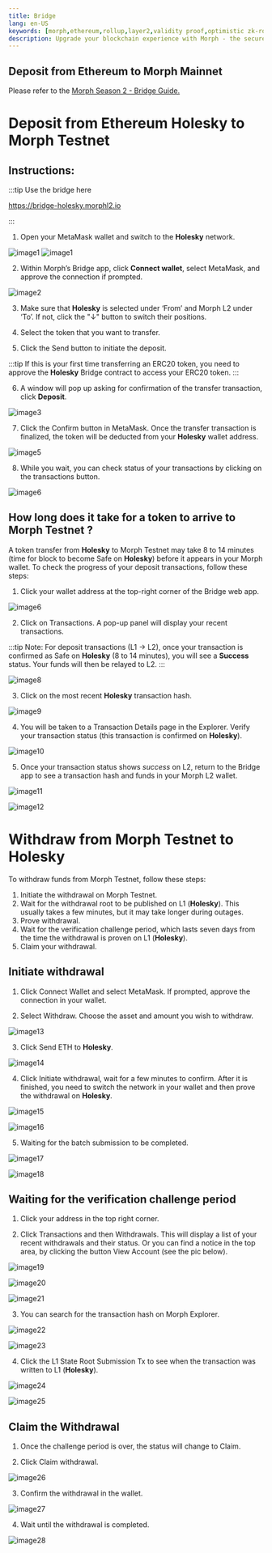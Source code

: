 ```yaml
---
title: Bridge
lang: en-US
keywords: [morph,ethereum,rollup,layer2,validity proof,optimistic zk-rollup]
description: Upgrade your blockchain experience with Morph - the secure decentralized, cost0efficient, and high-performing optimistic zk-rollup solution. Try it now!
---
```


## Deposit from Ethereum to Morph Mainnet

Please refer to the [Morph Season 2 - Bridge Guide.](../quick-start/morph-zoo/morph-zoo-season-2/3-how-to-brigde-eth.md)

# Deposit from Ethereum Holesky to Morph Testnet

## Instructions:

:::tip Use the bridge here

 https://bridge-holesky.morphl2.io
 
:::

1. Open your MetaMask wallet and switch to the **Holesky** network. 

![image1](../../assets/docs/quick-start/bridge/01.png)
![image1](../../assets/docs/quick-start/bridge/02.png)

2. Within Morph’s Bridge app, click **Connect wallet**, select MetaMask, and approve the connection if prompted.

![image2](../../assets/docs/quick-start/bridge/03.png)

3. Make sure that **Holesky** is selected under ‘From’ and Morph L2 under ‘To’. If not, click the "↓" button to switch their positions.

4. Select the token that you want to transfer. 

5. Click the Send button to initiate the deposit.

:::tip
If this is your first time transferring an ERC20 token, you need to approve the **Holesky** Bridge contract to access your ERC20 token.
:::

6. A window will pop up asking for confirmation of the transfer transaction, click **Deposit**.

![image3](../../assets/docs/quick-start/bridge/04.png)

7. Click the Confirm button in MetaMask. Once the transfer transaction is finalized, the token will be deducted from your **Holesky** wallet address.

![image5](../../assets/docs/quick-start/bridge/05.png)

8. While you wait, you can check status of your transactions by clicking on the transactions button. 

![image6](../../assets/docs/quick-start/bridge/06.png)


## How long does it take for a token to arrive to Morph Testnet ?

A token transfer from **Holesky** to Morph Testnet may take 8 to 14 minutes (time for block to become Safe on **Holesky**) before it appears in your Morph wallet. To check the progress of your deposit transactions, follow these steps:

1. Click your wallet address at the top-right corner of the Bridge web app.

![image6](../../assets/docs/quick-start/bridge/07.png)

2. Click on Transactions. A pop-up panel will display your recent transactions.

:::tip
Note: For deposit transactions (L1 -> L2), once your transaction is confirmed as Safe on **Holesky** (8 to 14 minutes), you will see a **Success** status. Your funds will then be relayed to L2.
:::

![image8](../../assets/docs/quick-start/bridge/08.png)

3. Click on the most recent **Holesky** transaction hash.

![image9](../../assets/docs/quick-start/bridge/09.png)

4. You will be taken to a Transaction Details page in the Explorer. Verify your transaction status (this transaction is confirmed on **Holesky**). 

![image10](../../assets/docs/quick-start/bridge/10.png)

5. Once your transaction status shows *success* on L2, return to the Bridge app to see a transaction hash and funds in your Morph L2 wallet.

![image11](../../assets/docs/quick-start/bridge/11.png)

![image12](../../assets/docs/quick-start/bridge/12.png)


# Withdraw from Morph Testnet to Holesky

To withdraw funds from Morph Testnet, follow these steps:
1. Initiate the withdrawal on Morph Testnet.
2. Wait for the withdrawal root to be published on L1 (**Holesky**). This usually takes a few minutes, but it may take longer during outages.
3. Prove withdrawal.
4. Wait for the verification challenge period, which lasts seven days from the time the withdrawal is proven on L1 (**Holesky**).
5. Claim your withdrawal.

## Initiate withdrawal

1. Click Connect Wallet and select MetaMask. If prompted, approve the connection in your wallet.

2. Select Withdraw. Choose the asset and amount you wish to withdraw.

![image13](../../assets/docs/quick-start/bridge/13.png)

3. Click Send ETH to **Holesky**.

![image14](../../assets/docs/quick-start/bridge/14.png)

4. Click Initiate withdrawal, wait for a few minutes to confirm. After it is finished, you need to switch the network in your wallet and then prove the withdrawal on **Holesky**.

![image15](../../assets/docs/quick-start/bridge/15.png)

![image16](../../assets/docs/quick-start/bridge/16.png)

5. Waiting for the batch submission to be completed.

![image17](../../assets/docs/quick-start/bridge/17.png)

![image18](../../assets/docs/quick-start/bridge/18.png)

## Waiting for the verification challenge period

1. Click your address in the top right corner. 

2. Click Transactions and then Withdrawals. This will display a list of your recent withdrawals and their status. Or you can find a notice in the top area, by clicking the button View Account (see the pic below).

![image19](../../assets/docs/quick-start/bridge/19.png)

![image20](../../assets/docs/quick-start/bridge/20.png)

![image21](../../assets/docs/quick-start/bridge/21.png)



3. You can search for the transaction hash on Morph Explorer.

![image22](../../assets/docs/quick-start/bridge/22.png)

![image23](../../assets/docs/quick-start/bridge/23.png)

4. Click the L1 State Root Submission Tx to see when the transaction was written to L1 (**Holesky**).

![image24](../../assets/docs/quick-start/bridge/24.png)

![image25](../../assets/docs/quick-start/bridge/25.png)




## Claim the Withdrawal

1. Once the challenge period is over, the status will change to Claim.

2. Click Claim withdrawal.

![image26](../../assets/docs/quick-start/bridge/26.png)

3. Confirm the withdrawal in the wallet.

![image27](../../assets/docs/quick-start/bridge/27.png)

4. Wait until the withdrawal is completed.

![image28](../../assets/docs/quick-start/bridge/28.png)

